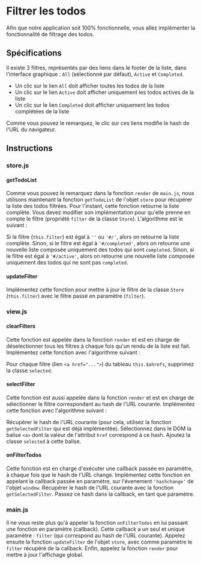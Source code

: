 # Filtrer les todos

Afin que notre application soit 100% fonctionnelle, vous allez implémenter la fonctionnalité de filtrage des todos.

## Spécifications

Il existe 3 filtres, représentés par des liens dans le footer de la liste, dans l'interface graphique : `All` (sélectionné par défaut), `Active` et `Completed`.

- Un clic sur le lien `All` doit afficher toutes les todos de la liste
- Un clic sur le lien `Active` doit afficher uniquement les todos actives de la liste
- Un clic sur le lien `Completed` doit afficher uniquement les todos complétées de la liste

Comme vous pouvez le remarquez, le clic sur ces liens modifie le hash de l'URL du navigateur.

## Instructions

### store.js

#### getTodoList

Comme vous pouvez le remarquez dans la fonction `render` de `main.js`, nous utilisons maintenant la fonction `getTodoList` de l'objet `store` pour récupérer la liste des todos filtrées. Pour l'instant, cette fonction retourne la liste complète. Vous devez modifier son implémentation pour qu'elle prenne en compte le filtre (propriété `filter` de la classe `Store`). L'algorithme est le suivant :

Si le filtre (`this.filter`) est égal à `''` ou `'#/'`, alors on retourne la liste complète. Sinon, si le filtre est égal à `'#/completed'`, alors on retourne une nouvelle liste composée uniquement des todos qui sont `completed`. Sinon, si le filtre est égal à `'#/active'`, alors on retourne une nouvelle liste composée uniquement des todos qui ne sont pas `completed`.

#### updateFilter

Implémentez cette fonction pour mettre à jour le filtre de la classe `Store` (`this.filter`) avec le filtre passé en paramètre (`filter`).

### view.js

#### clearFilters

Cette fonction est appelée dans la fonction `render` et est en charge de déselectionner tous les filtres à chaque fois qu'un rendu de la liste est fait. Implémentez cette fonction avec l'algorithme suivant :

Pour chaque filtre (lien `<a href="...">`) du tableau `this.$ahrefs`, supprimez la classe `selected`.

#### selectFilter

Cette fonction est aussi appelée dans la fonction `render` et est en charge de sélectionner le filtre correspondant au hash de l'URL courante. Implémentez cette fonction avec l'algorithme suivant :

Récupérer le hash de l'URL courante (pour cela, utilisez la fonction `getSelectedFilter` qui est déjà implémentée). Sélectionnez dans le DOM la balise `<a>` dont la valeur de l'attribut `href` correspond à ce hash. Ajoutez la classe `selected` à cette balise.

#### onFilterTodos

Cette fonction est en charge d'exécuter une callback passée en paramètre, à chaque fois que le hash de l'URL change. Implémentez cette fonction en appelant la callback passée en paramètre, sur l'évenement `'hashchange'` de l'objet `window`. Récupérer le hash de l'URL courante avec la fonction `getSelectedFilter`. Passez ce hash dans la callback, en tant que paramètre.

### main.js

Il ne vous reste plus qu'à appeler la fonction `onFilterTodos` en lui passant une fonction en paramètre (callback). Cette callback a un seul et unique paramètre : `filter` (qui correspond au hash de l'URL courante). Appelez ensuite la fonction `updateFilter` de l'objet `store`, avec comme paramètre le `filter` récupéré de la callback. Enfin, appelez la fonction `render` pour mettre à jour l'affichage global.
